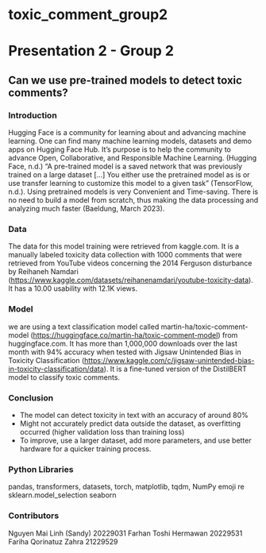# toxic_comment_group2
# Presentation 2 - Group 2
## Can we use pre-trained models to detect toxic comments?

### Introduction
Hugging Face is a community for learning about and advancing machine learning. One can find many machine learning models, datasets and demo apps on Hugging Face Hub. It’s purpose is to help the community to advance Open, Collaborative, and Responsible Machine Learning. (Hugging Face, n.d.) 
“A pre-trained model is a saved network that was previously trained on a large dataset […] You either use the pretrained model as is or use transfer learning to customize this model to a given task” (TensorFlow, n.d.).
Using pretrained models is very Convenient and Time-saving. There is no need to build a model from scratch, thus making the data processing and analyzing much faster (Baeldung, March 2023).

### Data
The data for this model training were retrieved from kaggle.com. It is a manually labeled toxicity data collection with 1000 comments that were retrieved from YouTube videos concerning the 2014 Ferguson disturbance by Reihaneh Namdari (https://www.kaggle.com/datasets/reihanenamdari/youtube-toxicity-data). It has a 10.00 usability with 12.1K views.

### Model
we are using a text classification model called martin-ha/toxic-comment-model (https://huggingface.co/martin-ha/toxic-comment-model) from huggingface.com. It has more than 1,000,000 downloads over the last month with 94% accuracy when tested with Jigsaw Unintended Bias in Toxicity Classification (https://www.kaggle.com/c/jigsaw-unintended-bias-in-toxicity-classification/data). It is a fine-tuned version of the DistilBERT model to classify toxic comments. 

### Conclusion
- The model can detect toxicity in text with an accuracy of around 80%
- Might not accurately predict data outside the dataset, as overfitting occurred (higher validation loss than training loss)
- To improve, use a larger dataset, add more parameters, and use better hardware for a quicker training process.

### Python Libraries
pandas, transformers, datasets, torch, matplotlib, tqdm, NumPy
emoji
re
sklearn.model_selection
seaborn

### Contributors
Nguyen Mai Linh (Sandy) 20229031
Farhan Toshi Hermawan 20229531
Fariha Qorinatuz Zahra 21229529
